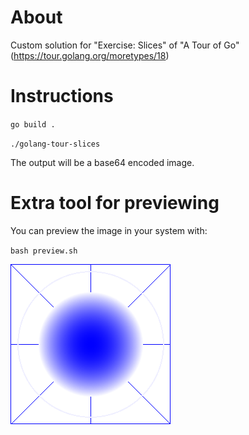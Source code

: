 # About

Custom solution for "Exercise: Slices" of "A Tour of Go" (https://tour.golang.org/moretypes/18)

# Instructions

`go build .` 

`./golang-tour-slices`

The output will be a base64 encoded image.

# Extra tool for previewing

You can preview the image in your system with:

`bash preview.sh`

![Generated image](https://raw.githubusercontent.com/rpagliuca/golang-tour-slices/master/out.png "Generated image")

